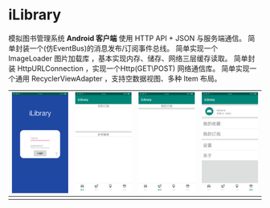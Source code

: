 # iLibrary
模拟图书管理系统 **Android 客户端**
使用 HTTP  API  + JSON 与服务端通信。
简单封装一个(仿EventBus)的消息发布/订阅事件总线。
简单实现一个 ImageLoader 图片加载库 ，基本实现内存、储存、网络三层缓存读取。
简单封装 HttpURLConnection ，实现一个Http(GET\POST) 网络通信库。 
简单实现一个通用 RecyclerViewAdapter ，支持空数据视图、多种 Item 布局。

| <img src="https://raw.githubusercontent.com/k2archer/iLibrary/master/docs/image/Login.png" width="220"/> |<img src="https://raw.githubusercontent.com/k2archer/iLibrary/master/docs/image/Home.png" width="220"/> | <img src="https://raw.githubusercontent.com/k2archer/iLibrary/master/docs/image/Borrow.png" width="220"/> | <img src="https://raw.githubusercontent.com/k2archer/iLibrary/master/docs/image/Me.png" width="220"/> |
| ----- | ------------------------------------------------------------ | ------------------------------------------------------------ | ------------------------------------------------------------ |
|       |                                                              |                                                              |                                                              |


